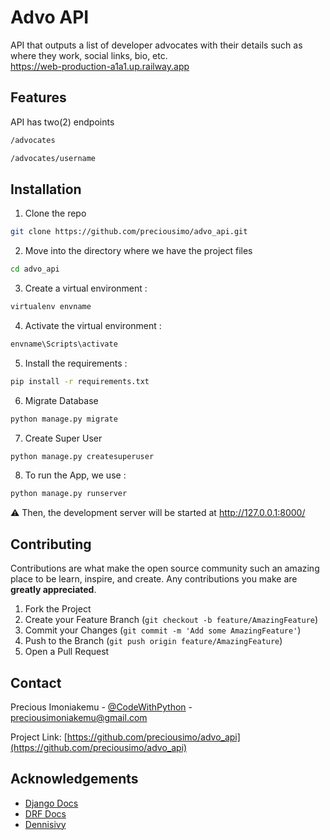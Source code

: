 # Advo API

API that outputs a list of developer advocates with their details such as where they work, social links, bio, etc. <br>
https://web-production-a1a1.up.railway.app

## Features

API has two(2) endpoints

```bash
/advocates
```

```bash
/advocates/username
```

## Installation

1. Clone the repo
```bash
git clone https://github.com/preciousimo/advo_api.git
```

2. Move into the directory where we have the project files
```bash
cd advo_api
```

3. Create a virtual environment :
```bash
virtualenv envname
```

4. Activate the virtual environment :
```bash
envname\Scripts\activate
```

5. Install the requirements :
```bash
pip install -r requirements.txt
```

6. Migrate Database
```bash
python manage.py migrate
```

7. Create Super User
```bash
python manage.py createsuperuser
```

8. To run the App, we use :
```bash
python manage.py runserver
```
⚠ Then, the development server will be started at http://127.0.0.1:8000/


## Contributing

Contributions are what make the open source community such an amazing place to be learn, inspire, and create. Any contributions you make are **greatly appreciated**.

1. Fork the Project
2. Create your Feature Branch (`git checkout -b feature/AmazingFeature`)
3. Commit your Changes (`git commit -m 'Add some AmazingFeature'`)
4. Push to the Branch (`git push origin feature/AmazingFeature`)
5. Open a Pull Request


## Contact

Precious Imoniakemu - [@CodeWithPython](https://twitter.com/preciousimo2) - preciousimoniakemu@gmail.com

Project Link: [https://github.com/preciousimo/advo_api](https://github.com/preciousimo/advo_api)


## Acknowledgements
* [Django Docs](https://docs.djangoproject.com/en/4.1/)
* [DRF Docs](https://www.django-rest-framework.org/)
* [Dennisivy](https://twitter.com/dennisivy11)
